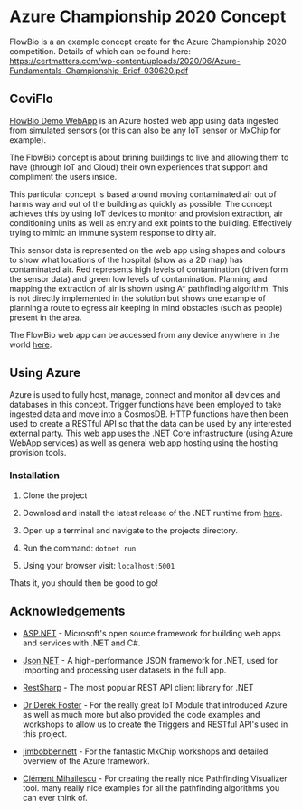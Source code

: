 # Azure Championship 2020 Concept
FlowBio is a an example concept create for the Azure Championship 2020 competition. Details of which can be found here: https://certmatters.com/wp-content/uploads/2020/06/Azure-Fundamentals-Championship-Brief-030620.pdf 

## CoviFlo
[FlowBio Demo WebApp](https://azurechampionship.azurewebsites.net) is an Azure hosted web app using data ingested from simulated sensors (or this can also be any IoT sensor or MxChip for example).

The FlowBio concept is about brining buildings to live and allowing them to have (through IoT and Cloud) their own experiences that support and compliment the users inside.

This particular concept is based around moving contaminated air out of harms way and out of the building as quickly as possible. The concept achieves this by using IoT devices to monitor and provision extraction, air conditioning units as well as entry and exit points to the building. Effectively trying to mimic an immune system response to dirty air. 

This sensor data is represented on the web app using shapes and colours to show what locations of the hospital (show as a 2D map) has contaminated air. Red represents high levels of contamination (driven form the sensor data) and green low levels of contamination. Planning and mapping the extraction of air is shown using A* pathfinding algorithm. This is not directly implemented in the solution but shows one example of planning a route to egress air keeping in mind obstacles (such as people) present in the area. 

The FlowBio web app can be accessed from any device anywhere in the world [here](https://azurechampionship.azurewebsites.net).

## Using Azure
Azure is used to fully host, manage, connect and monitor all devices and databases in this concept. Trigger functions have been employed to take ingested data and move into a CosmosDB. HTTP functions have then been used to create a RESTful API so that the data can be used by any interested external party. This web app uses the .NET Core infrastructure (using Azure WebApp services) as well as general web app hosting using the hosting provision tools. 

### Installation

1. Clone the project

1. Download and install the latest release of the .NET runtime from [here](https://dotnet.microsoft.com/download).

1. Open up a terminal and navigate to the projects directory.

1. Run the command: ```dotnet run```

1. Using your browser visit: ```localhost:5001```
    
Thats it, you should then be good to go!

## Acknowledgements
* [ASP.NET](https://dotnet.microsoft.com/apps/aspnet) - Microsoft's open source framework for building web apps and services with .NET and C#.

* [Json.NET](https://www.newtonsoft.com/json) - A high-performance JSON framework for .NET, used for importing and processing user datasets in the full app.

* [RestSharp](https://restsharp.dev) - The most popular REST API client library for .NET

* [Dr Derek Foster](https://staff.lincoln.ac.uk/d49a8e50-b321-48b7-9c33-3ad880bd18d6) - For the really great IoT Module that introduced Azure as well as much more but also provided the code examples and workshops to allow us to create the Triggers and RESTful API's used in this project.

* [jimbobbennett](https://github.com/jimbobbennett/MXChip-Workshop) - For the fantastic MxChip workshops and detailed overview of the Azure framework.

* [Clément Mihailescu](https://clementmihailescu.github.io/Pathfinding-Visualizer/) - For creating the really nice Pathfinding Visualizer tool. many really nice examples for all the pathfinding algorithms you can ever think of. 

